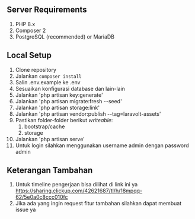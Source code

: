 ## Server Requirements
1. PHP 8.x
1. Composer 2
1. PostgreSQL (recommended) or MariaDB

## Local Setup
1. Clone repository
1. Jalankan `composer install`
1. Salin .env.example ke .env
1. Sesuaikan konfigurasi database dan lain-lain
1. Jalankan 'php artisan key:generate'
1. Jalankan 'php artisan migrate:fresh --seed'
1. Jalankan 'php artisan storage:link'
1. Jalankan 'php artisan vendor:publish --tag=laravolt-assets'
1. Pastikan folder-folder berikut _writeable_:
    1. bootstrap/cache
    1. storage
1. Jalankan 'php artisan serve'
1. Untuk login silahkan menggunakan username admin dengan password admin

## Keterangan Tambahan
1. Untuk timeline pengerjaan bisa dilihat di link ini ya 
https://sharing.clickup.com/42621687/tl/h/18mpqq-62/5e0a0c8ccc010fc
1. Jika ada yang ingin request fitur tambahan silahkan dapat membuat issue ya
